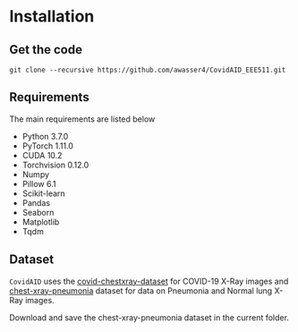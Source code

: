 # Installation

## Get the code
```
git clone --recursive https://github.com/awasser4/CovidAID_EEE511.git
```

## Requirements
The main requirements are listed below

- Python 3.7.0
- PyTorch 1.11.0
- CUDA 10.2
- Torchvision 0.12.0
- Numpy
- Pillow 6.1
- Scikit-learn
- Pandas
- Seaborn
- Matplotlib
- Tqdm

## Dataset
`CovidAID` uses the [covid-chestxray-dataset](https://github.com/ieee8023/covid-chestxray-dataset) for COVID-19 X-Ray images and [chest-xray-pneumonia](https://www.kaggle.com/paultimothymooney/chest-xray-pneumonia) dataset for data on Pneumonia and Normal lung X-Ray images. 

Download and save the chest-xray-pneumonia dataset in the current folder.

